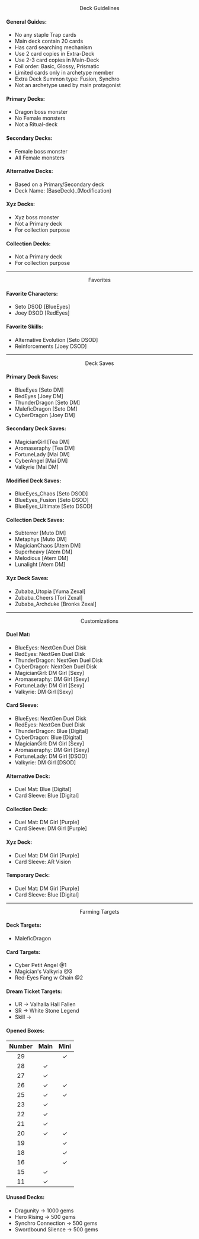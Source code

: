 <div align="center">Deck Guidelines</div>

#### General Guides:
- No any staple Trap cards
- Main deck contain 20 cards
- Has card searching mechanism
- Use 2 card copies in Extra-Deck
- Use 2-3 card copies in Main-Deck
- Foil order: Basic, Glossy, Prismatic
- Limited cards only in archetype member
- Extra Deck Summon type: Fusion, Synchro
- Not an archetype used by main protagonist

#### Primary Decks:
- Dragon boss monster
- No Female monsters
- Not a Ritual-deck

#### Secondary Decks:
- Female boss monster
- All Female monsters

#### Alternative Decks:
- Based on a Primary/Secondary deck
- Deck Name: (BaseDeck)_(Modification)

#### Xyz Decks:
- Xyz boss monster
- Not a Primary deck
- For collection purpose

#### Collection Decks:
- Not a Primary deck
- For collection purpose

------------------------------------

<div align="center">Favorites</div>

#### Favorite Characters:
- Seto DSOD [BlueEyes]
- Joey DSOD [RedEyes]

#### Favorite Skills:
- Alternative Evolution [Seto DSOD]
- Reinforcements [Joey DSOD]

------------------------------------

<div align="center">Deck Saves</div>

#### Primary Deck Saves:
- BlueEyes [Seto DM]
- RedEyes [Joey DM]
- ThunderDragon [Seto DM]
- MaleficDragon [Seto DM]
- CyberDragon [Joey DM]

#### Secondary Deck Saves:
- MagicianGirl [Tea DM]
- Aromaseraphy [Tea DM]
- FortuneLady [Mai DM]
- CyberAngel [Mai DM]
- Valkyrie [Mai DM]

#### Modified Deck Saves:
- BlueEyes_Chaos [Seto DSOD]
- BlueEyes_Fusion [Seto DSOD]
- BlueEyes_Ultimate [Seto DSOD]

#### Collection Deck Saves:
- Subterror [Muto DM]
- Metaphys [Muto DM]
- MagicianChaos [Atem DM]
- Superheavy [Atem DM]
- Melodious [Atem DM]
- Lunalight [Atem DM]

#### Xyz Deck Saves:
- Zubaba_Utopia [Yuma Zexal]
- Zubaba_Cheers [Tori Zexal]
- Zubaba_Archduke [Bronks Zexal]

------------------------------------

<div align="center">Customizations</div>

#### Duel Mat:
- BlueEyes: NextGen Duel Disk
- RedEyes: NextGen Duel Disk
- ThunderDragon: NextGen Duel Disk
- CyberDragon: NextGen Duel Disk
- MagicianGirl: DM Girl [Sexy]
- Aromaseraphy: DM Girl [Sexy]
- FortuneLady: DM Girl [Sexy]
- Valkyrie: DM Girl [Sexy]

#### Card Sleeve:
- BlueEyes: NextGen Duel Disk
- RedEyes: NextGen Duel Disk
- ThunderDragon: Blue [Digital]
- CyberDragon: Blue [Digital]
- MagicianGirl: DM Girl [Sexy]
- Aromaseraphy: DM Girl [Sexy]
- FortuneLady: DM Girl [DSOD]
- Valkyrie: DM Girl [DSOD]

#### Alternative Deck:
- Duel Mat: Blue [Digital]
- Card Sleeve: Blue [Digital]

#### Collection Deck:
- Duel Mat: DM Girl [Purple]
- Card Sleeve: DM Girl [Purple]

#### Xyz Deck:
- Duel Mat: DM Girl [Purple]
- Card Sleeve: AR Vision

#### Temporary Deck:
- Duel Mat: DM Girl [Purple]
- Card Sleeve: Blue [Digital]

------------------------------------

<div align="center">Farming Targets</div>

#### Deck Targets:
- MaleficDragon

#### Card Targets:
- Cyber Petit Angel @1
- Magician's Valkyria @3
- Red-Eyes Fang w Chain @2

#### Dream Ticket Targets:
- UR -> Valhalla Hall Fallen
- SR -> White Stone Legend
- Skill ->

#### Opened Boxes:
| Number | Main | Mini|
|:------:|:----:|:----:|
| 29 | | &check; |
| 28 | &check; | |
| 27 | &check; | |
| 26 | &check; | &check; |
| 25 | &check; | &check; |
| 23 | &check; | |
| 22 | &check; | |
| 21 | &check; | |
| 20 | &check; | &check; |
| 19 | | &check; |
| 18 | | &check; |
| 16 | | &check; |
| 15 | &check; | |
| 11 | &check; | |

#### Unused Decks:
- Dragunity -> 1000 gems
- Hero Rising -> 500 gems
- Synchro Connection -> 500 gems
- Swordbound Silence -> 500 gems
